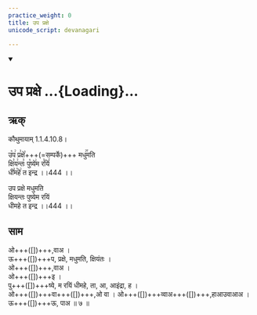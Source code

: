 ```yaml
---
practice_weight: 0
title: उप प्रक्षे
unicode_script: devanagari

---
```

<div class="js_include" includetitle="false" newlevelforh1="1" unfilled url="/vedAH_sAma/paravastu-sAma/devaH/indraH/upa-praxe/">
<details open><summary><h1>उप प्रक्षे ...{Loading}...</h1></summary>

## ऋक्

कौथुमायाम् 1.1.4.10.8।

उ꣡प꣢ प्र꣣क्षे꣡+++(=सम्पर्के)+++ मधु꣢꣯मति  
क्षि꣣य꣢न्तः꣣ पु꣡ष्ये꣢म र꣣यिं꣢  
धी꣣म꣡हे꣢ त इन्द्र ।।444 ।।

उप प्रक्षे मधुमति  
क्षियन्तः पुष्येम रयिं  
धीमहे त इन्द्र ।।444 ।।

## साम

<div caption="गोपालार्यः 2015  " class="audioEmbed" src="https://archive
.org/download/jaiminIya-sAma-gAna-paravastu-tradition-gopAla-2015/upa-praxe.mp3"></div>

ओ+++([])+++,वाअ ।  
ऊ+++([])+++प, प्रक्षे, मधुमति, क्षियंतः ।  
ओ+++([])+++,वाअ ।  
ओ+++([])+++इ ।  
पु+++([])+++ष्ये, म रयिं धीमहे, ता, आ, आइंद्रा, ह ।  
ओ+++([])+++वा+++([])+++,ओ वा । ओ+++([])+++व्वाअ+++([])+++,हाआउवाआअ ।  
ऊ+++([])+++ऊ, पाअ ॥ ७ ॥
</details>
</div>